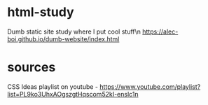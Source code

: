 # html-study
Dumb static site study where I put cool stuff\n
https://alec-boi.github.io/dumb-website/index.html

# sources

CSS Ideas playlist on youtube - https://www.youtube.com/playlist?list=PL9ko3UhxAOgszgtHqscom52kI-enslc1n
